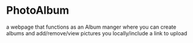 # PhotoAlbum
a webpage that functions as an Album manger where you can create albums and add/remove/view pictures you locally/include a link to upload


